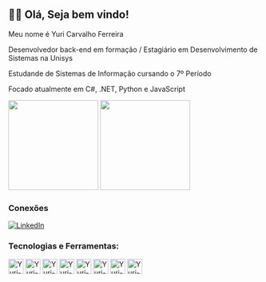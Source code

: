 ## 👨‍💻 Olá, Seja bem vindo!

Meu nome é Yuri Carvalho Ferreira

Desenvolvedor back-end em formação / Estagiário em Desenvolvimento de Sistemas na Unisys

Estudande de Sistemas de Informação cursando o 7º Período 

Focado atualmente em C#, .NET, Python e JavaScript

<div>
  
  <img height="180cm" src="https://github-readme-stats.vercel.app/api?username=Yuri-Ferreira-27&show_icons=true&theme=dark"/>
  <img height="180cm" src="https://github-readme-stats.vercel.app/api/top-langs/?username=Yuri-Ferreira-27&layout=compact&theme=dark"/>

</div>

### Conexões
[![LinkedIn](https://img.shields.io/badge/LinkedIn-0077B5?style=for-the-badge&logo=linkedin&logoColor=white)](https:///www.linkedin.com/in/yuriferreira362709/)

### Tecnologias e Ferramentas:
<div>
  <img align="center" alt="Yuri-html" height="30" widht="40" src="https://cdn.jsdelivr.net/gh/devicons/devicon/icons/html5/html5-original.svg""/>
  <img align="center" alt="Yuri-css" height="30" widht="40" src="https://cdn.jsdelivr.net/gh/devicons/devicon/icons/css3/css3-original.svg"/>
  <img align="center" alt="Yuri-C#" height="30" widht="40" src="https://cdn.jsdelivr.net/gh/devicons/devicon/icons/csharp/csharp-original.svg"/>
  <img align="center" alt="Yuri-Python" height="30" widht="40" src="https://cdn.jsdelivr.net/gh/devicons/devicon/icons/python/python-original-wordmark.svg"/>
  <img align="center" alt="Yuri-JavaScript" height="30" widht="40" src="https://cdn.jsdelivr.net/gh/devicons/devicon/icons/javascript/javascript-original.svg"/>
  <img align="center" alt="Yuri-C" height="30" widht="40" src="https://cdn.jsdelivr.net/gh/devicons/devicon/icons/c/c-original.svg"/>
  <img align="center" alt="Yuri-VisualStudio" height="30" widht="40" src="https://cdn.jsdelivr.net/gh/devicons/devicon/icons/visualstudio/visualstudio-plain.svg"/>       <img align="center" alt="Yuri-PyCharm" height="30" widht="40" src="https://cdn.jsdelivr.net/gh/devicons/devicon/icons/pycharm/pycharm-original.svg"/>                                                                                                                       

</div>
